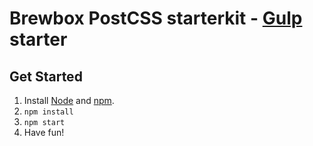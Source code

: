 # Brewbox PostCSS starterkit - [Gulp][gulp] starter

## Get Started
1. Install [Node][node] and [npm][npm].
2. `npm install`
3. `npm start`
4. Have fun!

[gulp]: http://gulpjs.com/
[node]: https://nodejs.org/en/
[npm]:  https://www.npmjs.com/

